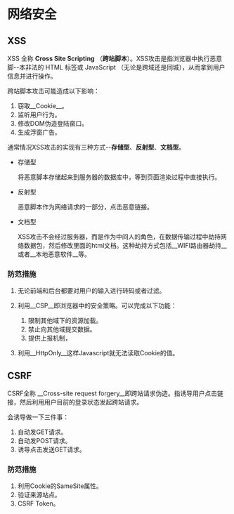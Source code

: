 # 网络安全

## XSS 

XSS 全称 __Cross Site Scripting__ （__跨站脚本__）。XSS攻击是指浏览器中执行恶意脚--本非法的 HTML 标签或 JavaScript （无论是跨域还是同城），从而拿到用户信息并进行操作。

跨站脚本攻击可能造成以下影响：

1. 窃取__Cookie__。
2. 监听用户行为。
3. 修改DOM伪造登陆窗口。
4. 生成浮窗广告。

通常情况XSS攻击的实现有三种方式--__存储型__、__反射型__、__文档型__。

- 存储型

  将恶意脚本存储起来到服务器的数据库中，等到页面渲染过程中直接执行。

- 反射型

  恶意脚本作为网络请求的一部分，点击恶意链接。

- 文档型

  XSS攻击不会经过服务器，而是作为中间人的角色，在数据传输过程中劫持网络数据包，然后修改里面的html文档。这种劫持方式包括__WIFI路由器劫持__或者__本地恶意软件__等。

### 防范措施

1. 无论前端和后台都要对用户的输入进行转码或者过滤。
2. 利用__CSP__即浏览器中的安全策略。可以完成以下功能：
   1. 限制其他域下的资源加载。
   2. 禁止向其他域提交数据。
   3. 提供上报机制，

3. 利用__HttpOnly__这样Javascript就无法读取Cookie的值。

## CSRF

CSRF全称 __Cross-site request forgery__即跨站请求伪造。指诱导用户点击链接，然后利用用户目前的登录状态发起跨站请求。

会诱导做一下三件事：

1. 自动发GET请求。
2. 自动发POST请求。
3. 诱导点击发送GET请求。

### 防范措施

1. 利用Cookie的SameSite属性。
2. 验证来源站点。
3. CSRF Token。